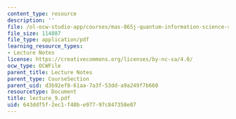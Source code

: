 ```yaml
---
content_type: resource
description: ''
file: /ol-ocw-studio-app/courses/mas-865j-quantum-information-science-spring-2006/643ddf5f2ec1f40be97797c847358e07_lecture_9.pdf
file_size: 114887
file_type: application/pdf
learning_resource_types:
- Lecture Notes
license: https://creativecommons.org/licenses/by-nc-sa/4.0/
ocw_type: OCWFile
parent_title: Lecture Notes
parent_type: CourseSection
parent_uid: d3b92ef8-61aa-7a3f-53dd-a9a249f7b660
resourcetype: Document
title: lecture_9.pdf
uid: 643ddf5f-2ec1-f40b-e977-97c847358e07
---
```

